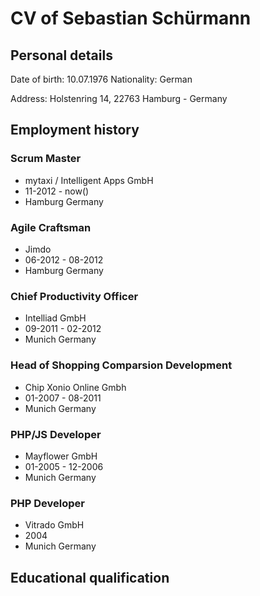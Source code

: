 # CV of Sebastian Schürmann 

## Personal details

Date of birth: 10.07.1976
Nationality: German

Address: Holstenring 14, 22763 Hamburg - Germany 

## Employment history 

### Scrum Master

* mytaxi / Intelligent Apps GmbH 
* 11-2012 - now()
* Hamburg Germany

### Agile Craftsman 

* Jimdo
* 06-2012 - 08-2012
* Hamburg Germany 

### Chief Productivity Officer  

* Intelliad GmbH
* 09-2011 - 02-2012
* Munich Germany

### Head of Shopping Comparsion Development 

* Chip Xonio Online Gmbh
* 01-2007 - 08-2011 
* Munich Germany

### PHP/JS Developer

* Mayflower GmbH 
* 01-2005 - 12-2006
* Munich Germany

### PHP Developer

* Vitrado GmbH 
* 2004
* Munich Germany

## Educational qualification



